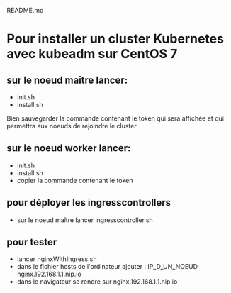 README.md
# Pour installer un cluster Kubernetes avec kubeadm sur CentOS 7

## sur le noeud maître lancer:
- init.sh
- install.sh

Bien sauvegarder la commande contenant le token qui sera affichée et qui permettra aux noeuds de rejoindre le cluster

## sur le noeud worker lancer:
- init.sh
- install.sh
- copier la commande contenant le token

## pour déployer les ingresscontrollers

- sur le noeud maître lancer ingresscontroller.sh

## pour tester
- lancer nginxWithIngress.sh
- dans le fichier hosts de l'ordinateur ajouter : IP_D_UN_NOEUD nginx.192.168.1.1.nip.io
- dans le navigateur se rendre sur nginx.192.168.1.1.nip.io

